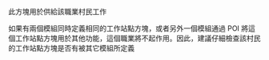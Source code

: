 此方塊用於供給該職業村民工作

如果有兩個模組同時定義相同的工作站點方塊，或者另外一個模組通過 POI 將這個工作站點方塊用於其他功能，這個職業將不起作用。因此，建議仔細檢查該村民的工作站點方塊是否有被其它模組所定義